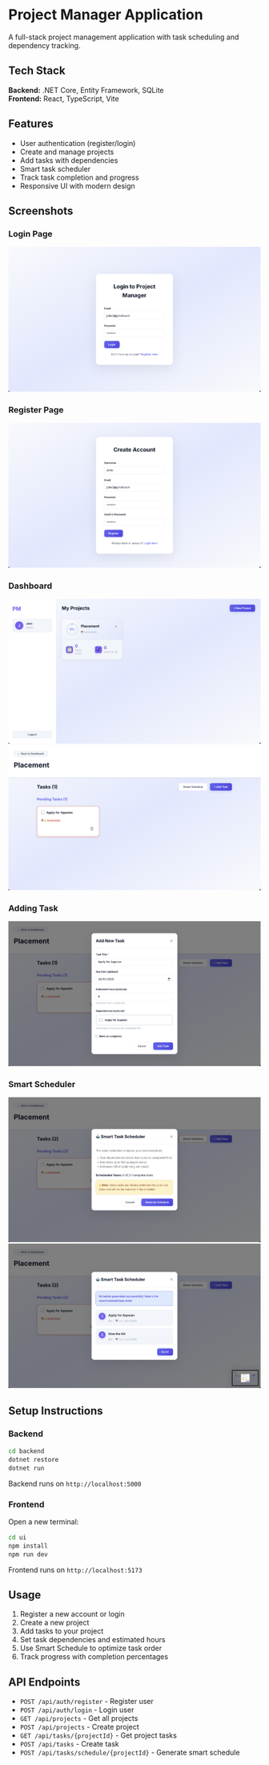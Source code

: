 # Project Manager Application

A full-stack project management application with task scheduling and dependency tracking.

## Tech Stack

**Backend:** .NET Core, Entity Framework, SQLite  
**Frontend:** React, TypeScript, Vite

## Features

- User authentication (register/login)
- Create and manage projects
- Add tasks with dependencies
- Smart task scheduler
- Track task completion and progress
- Responsive UI with modern design

## Screenshots

### Login Page
![Login Page](images/LoginPage.png)

### Register Page
![Register Page](images/RegisterPage.png)

### Dashboard
![Dashboard](images/Dashboard.png)
![Dashboard View](images/Dashboard1.png)

### Adding Task
![Adding Task](images/AddingTask.png)

### Smart Scheduler
![Smart Scheduler](images/SmartScheduler.png)
![Smart Scheduler View](images/SmartScheduler1.png)

## Setup Instructions

### Backend

```bash
cd backend
dotnet restore
dotnet run
```

Backend runs on `http://localhost:5000`

### Frontend

Open a new terminal:

```bash
cd ui
npm install
npm run dev
```

Frontend runs on `http://localhost:5173`

## Usage

1. Register a new account or login
2. Create a new project
3. Add tasks to your project
4. Set task dependencies and estimated hours
5. Use Smart Schedule to optimize task order
6. Track progress with completion percentages

## API Endpoints

- `POST /api/auth/register` - Register user
- `POST /api/auth/login` - Login user
- `GET /api/projects` - Get all projects
- `POST /api/projects` - Create project
- `GET /api/tasks/{projectId}` - Get project tasks
- `POST /api/tasks` - Create task
- `POST /api/tasks/schedule/{projectId}` - Generate smart schedule
